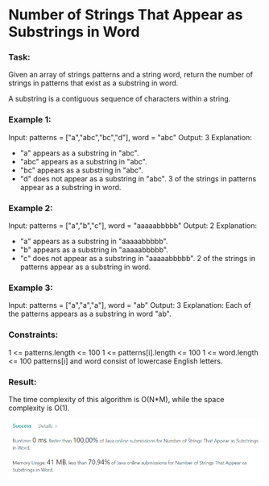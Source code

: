 #  Number of Strings That Appear as Substrings in Word

### Task:

Given an array of strings patterns and a string word, return the number of strings in patterns that exist as 
a substring in word.

A substring is a contiguous sequence of characters within a string.

### Example 1:

Input: patterns = ["a","abc","bc","d"], word = "abc"
Output: 3
Explanation:
- "a" appears as a substring in "abc".
- "abc" appears as a substring in "abc".
- "bc" appears as a substring in "abc".
- "d" does not appear as a substring in "abc".
  3 of the strings in patterns appear as a substring in word.

### Example 2:

Input: patterns = ["a","b","c"], word = "aaaaabbbbb"
Output: 2
Explanation:
- "a" appears as a substring in "aaaaabbbbb".
- "b" appears as a substring in "aaaaabbbbb".
- "c" does not appear as a substring in "aaaaabbbbb".
  2 of the strings in patterns appear as a substring in word.

### Example 3:

Input: patterns = ["a","a","a"], word = "ab"
Output: 3
Explanation: Each of the patterns appears as a substring in word "ab".

### Constraints:

1 <= patterns.length <= 100
1 <= patterns[i].length <= 100
1 <= word.length <= 100
patterns[i] and word consist of lowercase English letters.

### Result:

The time complexity of this algorithm is O(N*M), while the space complexity is O(1).

![img.png](img.png)